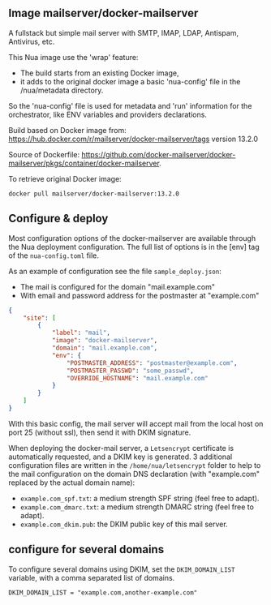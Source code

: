 ## Image mailserver/docker-mailserver

A fullstack but simple mail server with SMTP, IMAP, LDAP, Antispam, Antivirus, etc.

This Nua image use the 'wrap' feature:

- The build starts from an existing Docker image,
- it adds to the original docker image a basic 'nua-config' file in the /nua/metadata directory.

So the 'nua-config' file is used for metadata and 'run' information for the orchestrator, like ENV variables and providers declarations.


Build based on Docker image from:
<https://hub.docker.com/r/mailserver/docker-mailserver/tags>
version 13.2.0

Source of Dockerfile: <https://github.com/docker-mailserver/docker-mailserver/pkgs/container/docker-mailserver>.

To retrieve original Docker image:
```
docker pull mailserver/docker-mailserver:13.2.0
```

## Configure & deploy

Most configuration options of the docker-mailserver are available through the Nua deployment configuration. The full list of options is in the [env] tag of the `nua-config.toml` file.

As an example of configuration see the file `sample_deploy.json`:

- The mail is configured for the domain "mail.example.com"
- With email and password address for the postmaster at "example.com"


```json
{
    "site": [
        {
            "label": "mail",
            "image": "docker-mailserver",
            "domain": "mail.example.com",
            "env": {
                "POSTMASTER_ADDRESS": "postmaster@example.com",
                "POSTMASTER_PASSWD": "some_passwd",
                "OVERRIDE_HOSTNAME": "mail.example.com"
            }
        }
    ]
}
```

With this basic config, the mail server will accept mail from the local host on port 25 (without ssl), then send it with DKIM signature.

When deploying the docker-mail server, a `Letsencrypt` certificate is automatically requested, and a DKIM key is generated.
3 additional configuration files are written in the `/home/nua/letsencrypt` folder to help to the mail configuration on the domain DNS declaration (with "example.com" replaced by the actual domain name):

- `example.com_spf.txt`: a medium strength SPF string (feel free to adapt).
- `example.com_dmarc.txt`: a medium strength DMARC string (feel free to adapt).
- `example.com_dkim.pub`: the DKIM public key of this mail server.

## configure for several domains

To configure several domains using DKIM, set the `DKIM_DOMAIN_LIST` variable, with a comma separated list of domains.

```
DKIM_DOMAIN_LIST = "example.com,another-example.com"
```
